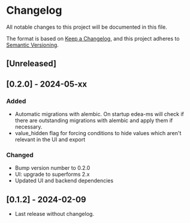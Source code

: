 # Changelog

All notable changes to this project will be documented in this file.

The format is based on [Keep a Changelog](https://keepachangelog.com/en/1.1.0/),
and this project adheres to [Semantic Versioning](https://semver.org/spec/v2.0.0.html).

## [Unreleased]

## [0.2.0] - 2024-05-xx

### Added

- Automatic migrations with alembic. On startup edea-ms will check if there are outstanding migrations with alembic and
  apply them if necessary.
- value_hidden flag for forcing conditions to hide values which aren't relevant in the UI and export

### Changed

- Bump version number to 0.2.0
- UI: upgrade to superforms 2.x
- Updated UI and backend dependencies

## [0.1.2] - 2024-02-09

- Last release without changelog.
